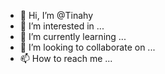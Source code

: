 - 👋 Hi, I’m @Tinahy
- 👀 I’m interested in ...
- 🌱 I’m currently learning ...
- 💞️ I’m looking to collaborate on ...
- 📫 How to reach me ...

<!---
Tinahy/Tinahy is a ✨ special ✨ repository because its `README.md` (this file) appears on your GitHub profile.
You can click the Preview link to take a look at your changes.
--->
